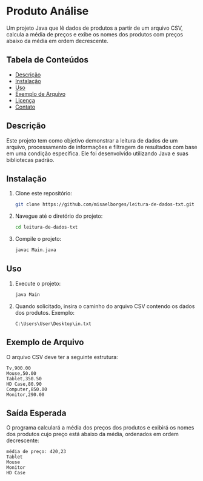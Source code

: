 # Produto Análise

Um projeto Java que lê dados de produtos a partir de um arquivo CSV, calcula a média de preços e exibe os nomes dos produtos com preços abaixo da média em ordem decrescente.

## Tabela de Conteúdos

- [Descrição](#descrição)
- [Instalação](#instalação)
- [Uso](#uso)
- [Exemplo de Arquivo](#exemplo-de-arquivo)
- [Licença](#licença)
- [Contato](#contato)

## Descrição

Este projeto tem como objetivo demonstrar a leitura de dados de um arquivo, processamento de informações e filtragem de resultados com base em uma condição específica. Ele foi desenvolvido utilizando Java e suas bibliotecas padrão.

## Instalação

1. Clone este repositório:
    ```bash
    git clone https://github.com/misaelborges/leitura-de-dados-txt.git
    ```
2. Navegue até o diretório do projeto:
    ```bash
    cd leitura-de-dados-txt
    ```
3. Compile o projeto:
    ```bash
    javac Main.java
    ```

## Uso

1. Execute o projeto:
    ```bash
    java Main
    ```
2. Quando solicitado, insira o caminho do arquivo CSV contendo os dados dos produtos. Exemplo:
    ```
    C:\Users\User\Desktop\in.txt
    ```
## Exemplo de Arquivo

O arquivo CSV deve ter a seguinte estrutura:

```plaintext
Tv,900.00
Mouse,50.00
Tablet,350.50
HD Case,80.90
Computer,850.00
Monitor,290.00
```

## Saída Esperada

O programa calculará a média dos preços dos produtos e exibirá os nomes dos produtos cujo preço está abaixo da média, ordenados em ordem decrescente:
```plaintext
média de preço: 420,23
Tablet
Mouse
Monitor
HD Case
```


